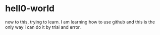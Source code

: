 # hell0-world
new to this, trying to learn.
I am learning how to use github and this is the only way i can do it by trial and error.
